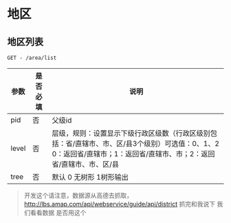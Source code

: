 # 地区
## 地区列表

```html
GET - /area/list
```

| 参数  | 是否必填 | 说明                                                         |
| ----- | -------- | ------------------------------------------------------------ |
| pid   | 否       | 父级id                                                       |
| level | 否       | 层级，规则：设置显示下级行政区级数（行政区级别包括：省/直辖市、市、区/县3个级别）可选值：0、1、2  0：返回省/直辖市；1：返回省/直辖市、市；2：返回省/直辖市、市、区/县 |
| tree  | 否       | 默认 0 无树形 1树形输出                                      |

> 开发这个请注意，数据源从高德去抓取，http://lbs.amap.com/api/webservice/guide/api/district  抓完和我说下 我们看看数据 是否用这个
